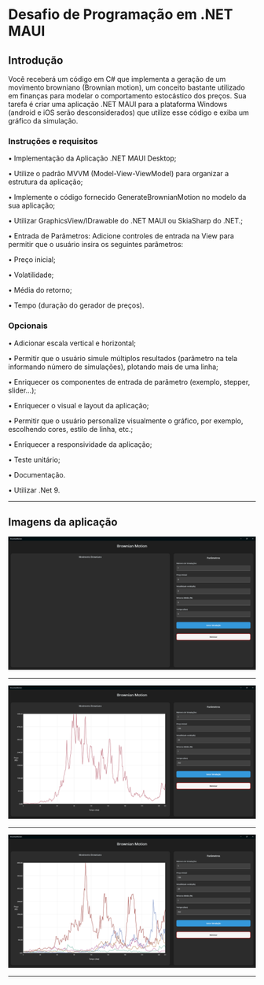# Desafio de Programação em .NET MAUI

## Introdução

Você receberá um código em C# que implementa a geração de um movimento browniano (Brownian motion), um conceito bastante utilizado em finanças para modelar o comportamento estocástico dos preços. Sua tarefa é criar uma aplicação .NET MAUI para a plataforma Windows (android e iOS serão desconsiderados) que utilize esse código e exiba um gráfico da simulação.

### Instruções e requisitos

• Implementação da Aplicação .NET MAUI Desktop;

• Utilize o padrão MVVM (Model-View-ViewModel) para organizar a estrutura da aplicação;

• Implemente o código fornecido GenerateBrownianMotion no modelo da sua aplicação;

• Utilizar GraphicsView/IDrawable do .NET MAUI ou SkiaSharp do .NET.;

• Entrada de Parâmetros: Adicione controles de entrada na View para permitir que o usuário insira os seguintes parâmetros:

• Preço inicial;

• Volatilidade;

• Média do retorno;

• Tempo (duração do gerador de preços).

### Opcionais

• Adicionar escala vertical e horizontal;

• Permitir que o usuário simule múltiplos resultados (parâmetro na tela informando
número de simulações), plotando mais de uma linha;

• Enriquecer os componentes de entrada de parâmetro (exemplo, stepper, slider...); 

• Enriquecer o visual e layout da aplicação;

• Permitir que o usuário personalize visualmente o gráfico, por exemplo, escolhendo cores, estilo de linha, etc.;

• Enriquecer a responsividade da aplicação;

• Teste unitário;

• Documentação.

• Utilizar .Net 9. 

---

## Imagens da aplicação

![Inicio](Medias/Captura%20de%20tela%202025-09-05%20121145.png)

---

![Apenas 1 simulação](Medias/Captura%20de%20tela%202025-09-05%20120515.png)

---

![Múltiplas simulações](Medias/Captura%20de%20tela%202025-09-05%20120545.png)

---